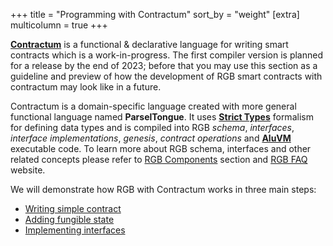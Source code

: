 +++
title = "Programming with Contractum"
sort_by = "weight"
[extra]
multicolumn = true
+++

[**Contractum**](https://www.contractum.org) is a functional & declarative 
language for writing smart contracts which is a work-in-progress. The first 
compiler version is planned for a release by the end of 2023; before that you 
may use this section as a guideline and preview of how the development of RGB 
smart contracts with contractum may look like in a future.

Contractum is a domain-specific language created with more general functional 
language named **ParselTongue**. It uses 
[**Strict Types**](https://www.strict-types.org) formalism for defining data 
types and is compiled into RGB *schema*, *interfaces*, *interface 
implementations*, *genesis*, *contract operations* and 
[**AluVM**](https://www.aluvm.org) executable code. To learn more about RGB 
schema, interfaces and other related concepts please refer to 
[RGB Components](/program/#components) section and [RGB FAQ](https://www.rgbfaq.com)
website.

We will demonstrate how RGB with Contractum works in three main steps:

- <a href="#basics" class="button button-secondary">Writing simple contract</a>
- <a href="#fungibles" class="button button-secondary">Adding fungible state</a>
- <a href="#interfaces" class="button button-secondary">Implementing interfaces</a>
